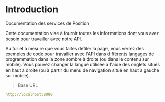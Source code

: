 # Introduction

Documentation des services de Position

Cette documentation vise à fournir toutes les informations dont vous avez besoin pour travailler avec notre API.

<aside>Au fur et à mesure que vous faites défiler la page, vous verrez des exemples de code pour travailler avec l'API dans différents langages de programmation dans la zone sombre à droite (ou dans le contenu sur mobile).
Vous pouvez changer la langue utilisée à l'aide des onglets situés en haut à droite (ou à partir du menu de navigation situé en haut à gauche sur mobile).</aside>

> Base URL

```yaml
http://localhost:8000
```